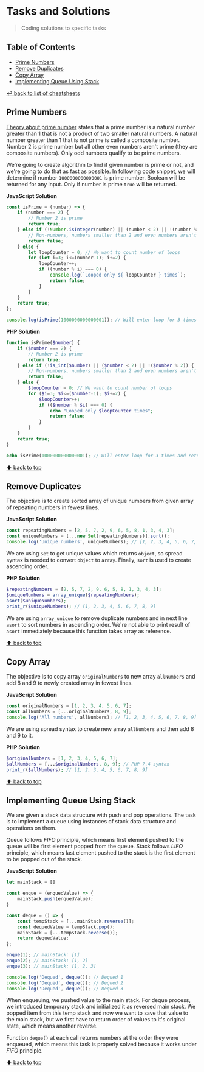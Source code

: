 # Tasks and Solutions
> Coding solutions to specific tasks

## Table of Contents

* [Prime Numbers](#prime-numbers)
* [Remove Duplicates](#remove-duplicates)
* [Copy Array](#copy-array)
* [Implementing Queue Using Stack](#implementing-queue-using-stack)

[↩ back to list of cheatsheets](README.md#list-of-cheatsheets)

## Prime Numbers

[Theory about prime number](https://en.wikipedia.org/wiki/Prime_number) states that a prime number is a natural number greater than 1 that is not a product of two smaller natural numbers. A natural number greater than 1 that is not prime is called a composite number. Number 2 is prime number but all other even numbers aren't prime (they are composite numbers). Only odd numbers qualify to be prime numbers. 

We're going to create algorithm to find if given number is prime or not, and we're going to do that as fast as possible. In following code snippet, we will determine if number `1000000000000001` is prime number. Boolean will be returned for any input. Only if number is prime `true` will be returned. 

**JavaScript Solution**

```javascript
const isPrime = (number) => {
    if (number === 2) {
        // Number 2 is prime
        return true;
    } else if (!Number.isInteger(number) || (number < 2) || !(number % 2)) {
        // Non-numbers, numbers smaller than 2 and even numbers aren't prime
        return false;
    } else {
        let loopCounter = 0; // We want to count number of loops
        for (let i=3; i<=(number-1); i+=2) {
            loopCounter++;
            if ((number % i) === 0) {
                console.log(`Looped only ${ loopCounter } times`);
                return false;
            }
        }
    }
    return true;
};

console.log(isPrime(1000000000000001)); // Will enter loop for 3 times and return false
```

**PHP Solution**

```php
function isPrime($number) {
    if ($number === 2) {
        // Number 2 is prime
        return true;
    } else if (!is_int($number) || ($number < 2) || !($number % 2)) {
        // Non-numbers, numbers smaller than 2 and even numbers aren't prime
        return false;
    } else {
        $loopCounter = 0; // We want to count number of loops
        for ($i=3; $i<=($number-1); $i+=2) {
            $loopCounter++;
            if (($number % $i) === 0) {
                echo "Looped only $loopCounter times";
                return false;
            }
        }
    }
    return true;
}

echo isPrime(1000000000000001); // Will enter loop for 3 times and return false
```

[⬆ back to top](#table-of-contents)

## Remove Duplicates

The objective is to create sorted array of unique numbers from given array of repeating numbers in fewest lines.

**JavaScript Solution**

```javascript
const repeatingNumbers = [2, 5, 7, 2, 9, 6, 5, 8, 1, 3, 4, 3];
const uniqueNumbers = [...new Set(repeatingNumbers)].sort();
console.log('Unique numbers', uniqueNumbers); // [1, 2, 3, 4, 5, 6, 7, 8, 9]
```

We are using `Set` to get unique values which returns `object`, so spread syntax is needed to convert `object` to `array`. Finally, `sort` is used to create ascending order. 

**PHP Solution**

```php
$repeatingNumbers = [2, 5, 7, 2, 9, 6, 5, 8, 1, 3, 4, 3];
$uniqueNumbers = array_unique($repeatingNumbers);
asort($uniqueNumbers);
print_r($uniqueNumbers); // [1, 2, 3, 4, 5, 6, 7, 8, 9]
```

We are using `array_unique` to remove duplicate numbers and in next line `asort` to sort numbers in ascending order. We're not able to print result of `asort` immediately because this function takes array as reference.

[⬆ back to top](#table-of-contents)

## Copy Array

The objective is to copy array `originalNumbers` to new array `allNumbers` and add 8 and 9 to newly created array in fewest lines.

**JavaScript Solution**

```javascript
const originalNumbers = [1, 2, 3, 4, 5, 6, 7];
const allNumbers = [...originalNumbers, 8, 9];
console.log('All numbers', allNumbers); // [1, 2, 3, 4, 5, 6, 7, 8, 9]
```

We are using spread syntax to create new array `allNumbers` and then add 8 and 9 to it. 

**PHP Solution**

```php
$originalNumbers = [1, 2, 3, 4, 5, 6, 7];
$allNumbers = [...$originalNumbers, 8, 9]; // PHP 7.4 syntax
print_r($allNumbers); // [1, 2, 3, 4, 5, 6, 7, 8, 9]
```

[⬆ back to top](#table-of-contents)

## Implementing Queue Using Stack

We are given a stack data structure with push and pop operations. The task is to implement a queue using instances of stack data structure and operations on them. 

Queue follows *FIFO* principle, which means first element pushed to the queue will be first element popped from the queue. Stack follows *LIFO* principle, which means last element pushed to the stack is the first element to be popped out of the stack. 

**JavaScript Solution**

```javascript
let mainStack = []

const enque = (enquedValue) => {
    mainStack.push(enquedValue);
}

const deque = () => {
    const tempStack = [...mainStack.reverse()];
    const dequedValue = tempStack.pop();
    mainStack = [...tempStack.reverse()];
    return dequedValue;
};

enque(1); // mainStack: [1]
enque(2); // mainStack: [1, 2]
enque(3); // mainStack: [1, 2, 3]

console.log('Dequed', deque()); // Dequed 1
console.log('Dequed', deque()); // Dequed 2
console.log('Dequed', deque()); // Dequed 3
```

When enqueuing, we pushed value to the main stack. For deque process, we introduced temporary stack and initialized it as reversed main stack. We popped item from this temp stack and now we want to save that value to the main stack, but we first have to return order of values to it's original state, which means another reverse. 

Function `deque()` at each call returns numbers at the order they were enqueued, which means this task is properly solved because it works under *FIFO* principle.

[⬆ back to top](#table-of-contents)
